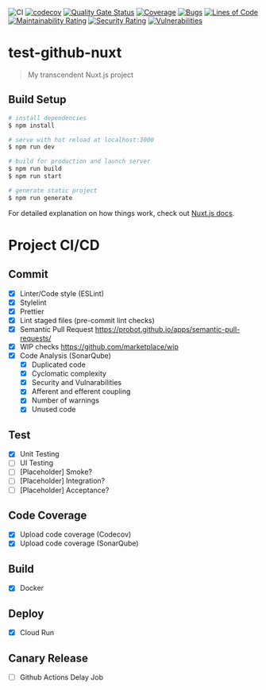 ![CI](https://github.com/nicholausadi/test-github-nuxt/workflows/CI/badge.svg) [![codecov](https://codecov.io/gh/nicholausadi/test-github-nuxt/branch/master/graph/badge.svg)](https://codecov.io/gh/nicholausadi/test-github-nuxt) [![Quality Gate Status](https://sonarcloud.io/api/project_badges/measure?project=nicholausadi_test-github-nuxt&metric=alert_status)](https://sonarcloud.io/dashboard?id=nicholausadi_test-github-nuxt) [![Coverage](https://sonarcloud.io/api/project_badges/measure?project=nicholausadi_test-github-nuxt&metric=coverage)](https://sonarcloud.io/dashboard?id=nicholausadi_test-github-nuxt) [![Bugs](https://sonarcloud.io/api/project_badges/measure?project=nicholausadi_test-github-nuxt&metric=bugs)](https://sonarcloud.io/dashboard?id=nicholausadi_test-github-nuxt) [![Lines of Code](https://sonarcloud.io/api/project_badges/measure?project=nicholausadi_test-github-nuxt&metric=ncloc)](https://sonarcloud.io/dashboard?id=nicholausadi_test-github-nuxt) [![Maintainability Rating](https://sonarcloud.io/api/project_badges/measure?project=nicholausadi_test-github-nuxt&metric=sqale_rating)](https://sonarcloud.io/dashboard?id=nicholausadi_test-github-nuxt) [![Security Rating](https://sonarcloud.io/api/project_badges/measure?project=nicholausadi_test-github-nuxt&metric=security_rating)](https://sonarcloud.io/dashboard?id=nicholausadi_test-github-nuxt) [![Vulnerabilities](https://sonarcloud.io/api/project_badges/measure?project=nicholausadi_test-github-nuxt&metric=vulnerabilities)](https://sonarcloud.io/dashboard?id=nicholausadi_test-github-nuxt)

# test-github-nuxt

> My transcendent Nuxt.js project

## Build Setup

```bash
# install dependencies
$ npm install

# serve with hot reload at localhost:3000
$ npm run dev

# build for production and launch server
$ npm run build
$ npm run start

# generate static project
$ npm run generate
```

For detailed explanation on how things work, check out [Nuxt.js docs](https://nuxtjs.org).

# Project CI/CD

## Commit

- [x] Linter/Code style (ESLint)
- [x] Stylelint
- [x] Prettier
- [x] Lint staged files (pre-commit lint checks)
- [x] Semantic Pull Request https://probot.github.io/apps/semantic-pull-requests/
- [x] WIP checks https://github.com/marketplace/wip
- [x] Code Analysis (SonarQube)
  - [x] Duplicated code
  - [x] Cyclomatic complexity
  - [x] Security and Vulnarabilities
  - [x] Afferent and efferent coupling
  - [x] Number of warnings
  - [x] Unused code

## Test

- [x] Unit Testing
- [ ] UI Testing
- [ ] [Placeholder] Smoke?
- [ ] [Placeholder] Integration?
- [ ] [Placeholder] Acceptance?

## Code Coverage

- [x] Upload code coverage (Codecov)
- [x] Upload code coverage (SonarQube)

## Build

- [x] Docker

## Deploy

- [x] Cloud Run

## Canary Release

- [ ] Github Actions Delay Job
